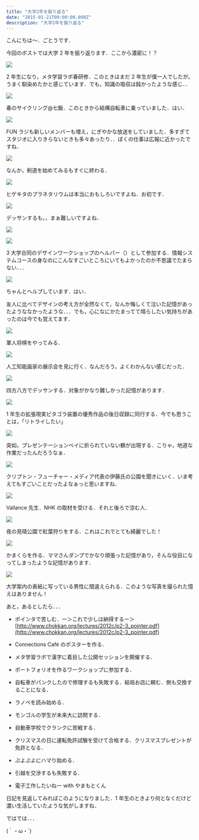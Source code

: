 ```yaml
---
title: "大学2年を振り返る"
date: "2015-01-21T09:00:00.000Z"
description: "大学2年を振り返る"
---
```


こんにちは〜．ごとうです．

今回のポストでは大学 2 年を振り返ります．ここから濃密に！？

![](https://cdn-images-1.medium.com/max/2000/0*qCSoCIiK7vVOMc9w.jpg)

2 年生になり，メタ学習ラボ春研修．このときはまだ 2 年生が僕一人でしたが，うまく馴染めたかと感じています．でも，知識の吸収は鈍かったような感じ．．

![](https://cdn-images-1.medium.com/max/2000/0*gxLOtTb7_jphU5d3.jpg)

春のサイクリング@七飯．このときから結構自転車に乗っていました．はい．

![](https://cdn-images-1.medium.com/max/2000/0*_5yoKtcToSRqBwfk.jpg)

FUN ラジも新しいメンバーも増え，にぎやかな放送をしていました．多すぎてスタジオに入りきらないときも多々あったり．．ぼくの仕事は広報に近かったですね．

![](https://cdn-images-1.medium.com/max/2000/0*gSd1qBM69Tx4drFS.jpg)

なんか，剣道を始めてみるもすぐに終わる．

![](https://cdn-images-1.medium.com/max/2000/0*JomDUCvaWQrvS-3Q.jpg)

ヒゲキタのプラネタリウムは本当におもしろいですよね．お初です．

![](https://cdn-images-1.medium.com/max/2000/0*1COgi4hX2RQ6whhD.jpg)

デッサンするも，，まぁ難しいですよね．

![](https://cdn-images-1.medium.com/max/2000/0*fde18YMpJZql-Zzb.jpg)

![](https://cdn-images-1.medium.com/max/2000/0*a_031_eY2N8W_I4Z.jpg)

3 大学合同のデザインワークショップのヘルパー（）として参加する．情報システムコースの身なのにこんなすごいところにいてもよかったのか不思議でたまらない．．．

![](https://cdn-images-1.medium.com/max/2000/0*xIluf0P1s9xC0MfW.jpg)

ちゃんとヘルプしています．はい．

友人に比べてデザインの考え方が全然なくて，なんか悔しくて泣いた記憶があったようななかったような．．．でも，心になにかたまってて晴らしたい気持ちがあったのは今でも覚えてます．

![](https://cdn-images-1.medium.com/max/2000/0*codWBoaLjNeQtACp.jpg)

軍人将棋をやってみる．

![](https://cdn-images-1.medium.com/max/2000/0*tJxHw_AWOojgiTu1.jpg)

人工知能画家の展示会を見に行く．なんだろう，よくわかんない感じだった．

![](https://cdn-images-1.medium.com/max/2000/0*HnNpbCnVZhJEnIHX.jpg)

四方八方でデッサンする．対象がかなり難しかった記憶があります．

![](https://cdn-images-1.medium.com/max/2000/0*yqfgko6TpfjXTQ_Z.jpg)

1 年生の拡張現実ピタゴラ装置の優秀作品の後日収録に同行する．今でも思うことは，「リトライしたい」

![](https://cdn-images-1.medium.com/max/2000/0*N1_Ollbawyu4wB0r.jpg)

突如，プレゼンテーションベイに折られていない鶴が出現する．こりゃ，地道な作業だったんだろうなぁ．

![](https://cdn-images-1.medium.com/max/2000/0*fa6Pi5RZOJ5mE_W3.jpg)

クリプトン・フューチャー・メディア代表の伊藤氏の公園を聞きにいく．いま考えてもすごいことだったよなぁっと思いますね．

![](https://cdn-images-1.medium.com/max/2000/0*aaBLlTRLRP1ZtSjG.jpg)

Vallance 先生．NHK の取材を受ける．それと後ろで涼む人．

![](https://cdn-images-1.medium.com/max/2000/0*xlHzKmuYVDH8G9hs.jpg)

夜の見晴公園で紅葉狩りをする．これはこれでとても綺麗でした！

![](https://cdn-images-1.medium.com/max/2000/0*NdFs4KRbgadTZNhO.jpg)

かまくらを作る．ママさんダンプでかなり頑張った記憶があり，そんな役目になってしまったような記憶があります．

![](https://cdn-images-1.medium.com/max/2000/0*duFULABKArL0GYiG.jpg)

大学案内の表紙に写っている男性に間違えられる．このような写真を撮られた憶えはありません！

あと，あるとしたら．．．

- ポインタで苦しむ．ー＞これで少しは納得するー＞ [http://www.chokkan.org/lectures/2012c/p2-3_pointer.pdf](http://www.chokkan.org/lectures/2012c/p2-3_pointer.pdf)

- Connections Café のポスターを作る．

- メタ学習ラボで漢字に着目した公開セッションを開催する．

- ポートフォリオを作るワークショップに参加する．

- 自転車がパンクしたので修理するも失敗する．結局お店に頼む．側も交換することになる．

- ラノベを読み始める．

- モンゴルの学生が未来大に訪問する．

- 自動車学校でクランクに苦戦する．

- クリスマスの日に運転免許試験を受けて合格する．クリスマスプレゼントが免許となる．

- ぷよぷよにハマり始める．

- 引越を交渉するも失敗する．

- 電子工作したいねー with やまもとくん

日記を見返してみればこのようになりました．1 年生のときより何となくだけど濃い生活していたような気がしますね．

ではでは．．．

(｀・ω・´)
